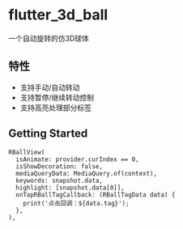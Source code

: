 # flutter\_3d_ball

一个自动旋转的仿3D球体

## 特性
+ 支持手动/自动转动
+ 支持暂停/继续转动控制
+ 支持高亮处理部分标签

## Getting Started

```
RBallView(
  isAnimate: provider.curIndex == 0,
  isShowDecoration: false,
  mediaQueryData: MediaQuery.of(context),
  keywords: snapshot.data,
  highlight: [snapshot.data[0]],
  onTapRBallTagCallback: (RBallTagData data) {
    print('点击回调：${data.tag}');
  },
),
```
